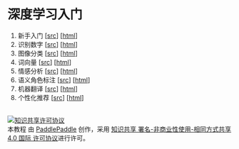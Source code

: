 # 深度学习入门

1. 新手入门 [[src](fit_a_line/)] [[html](http://htmlpreview.github.io/?https://github.com/PaddlePaddle/book/blob/develop/fit_a_line/README.html)]
1. 识别数字 [[src](recognize_digits/)] [[html](http://htmlpreview.github.io/?https://github.com/PaddlePaddle/book/blob/develop/recognize_digits/README.html)]
1. 图像分类 [[src](image_classification/)] [[html](http://htmlpreview.github.io/?https://github.com/PaddlePaddle/book/blob/develop/image_classification/README.html)]
1. 词向量 [[src](word2vec/)] [[html](http://htmlpreview.github.io/?https://github.com/PaddlePaddle/book/blob/develop/word2vec/README.html)]
1. 情感分析 [[src](understand_sentiment/)] [[html](http://htmlpreview.github.io/?https://github.com/PaddlePaddle/book/blob/develop/understand_sentiment/README.html)]
1. 语义角色标注 [[src](label_semantic_roles/)] [[html](http://htmlpreview.github.io/?https://github.com/PaddlePaddle/book/blob/develop/label_semantic_roles/README.html)]
1. 机器翻译 [[src](machine_translation/)] [[html](http://htmlpreview.github.io/?https://github.com/PaddlePaddle/book/blob/develop/machine_translation/README.html)]
1. 个性化推荐 [[src](recommender_system/)] [[html](http://htmlpreview.github.io/?https://github.com/PaddlePaddle/book/blob/develop/recommender_system/README.html)]

<br/>
<a rel="license" href="http://creativecommons.org/licenses/by-nc-sa/4.0/"><img alt="知识共享许可协议" style="border-width:0" src="https://i.creativecommons.org/l/by-nc-sa/4.0/88x31.png" /></a><br /><span xmlns:dct="http://purl.org/dc/terms/" href="http://purl.org/dc/dcmitype/Text" property="dct:title" rel="dct:type">本教程</span> 由 <a xmlns:cc="http://creativecommons.org/ns#" href="http://book.paddlepaddle.org" property="cc:attributionName" rel="cc:attributionURL">PaddlePaddle</a> 创作，采用 <a rel="license" href="http://creativecommons.org/licenses/by-nc-sa/4.0/">知识共享 署名-非商业性使用-相同方式共享 4.0 国际 许可协议</a>进行许可。
